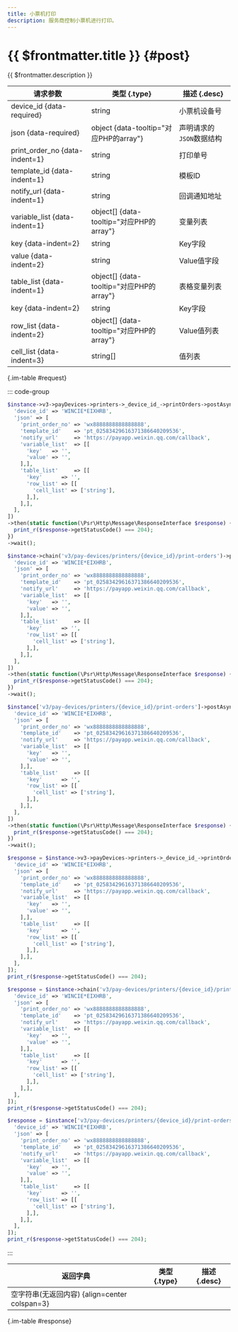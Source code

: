 ```yaml
---
title: 小票机打印
description: 服务商控制小票机进行打印。
---
```


# {{ $frontmatter.title }} {#post}

{{ $frontmatter.description }}

| 请求参数 | 类型 {.type} | 描述 {.desc}
| --- | --- | ---
| device_id {data-required} | string | 小票机设备号
| json {data-required} | object {data-tooltip="对应PHP的array"} | 声明请求的`JSON`数据结构
| print_order_no {data-indent=1} | string | 打印单号
| template_id {data-indent=1} | string | 模板ID
| notify_url {data-indent=1} | string | 回调通知地址
| variable_list {data-indent=1} | object[] {data-tooltip="对应PHP的array"} | 变量列表
| key {data-indent=2} | string | Key字段
| value {data-indent=2} | string | Value值字段
| table_list {data-indent=1} | object[] {data-tooltip="对应PHP的array"} | 表格变量列表
| key {data-indent=2} | string | Key字段
| row_list {data-indent=2} | object[] {data-tooltip="对应PHP的array"} | Value值列表
| cell_list {data-indent=3} | string[] | 值列表

{.im-table #request}

::: code-group

```php [异步纯链式]
$instance->v3->payDevices->printers->_device_id_->printOrders->postAsync([
  'device_id' => 'WINCIE*EIXHRB',
  'json' => [
    'print_order_no' => 'wx8888888888888888',
    'template_id'    => 'pt_02583429616371386640209536',
    'notify_url'     => 'https://payapp.weixin.qq.com/callback',
    'variable_list'  => [[
      'key'   => '',
      'value' => '',
    ],],
    'table_list'     => [[
      'key'      => '',
      'row_list' => [[
        'cell_list' => ['string'],
      ],],
    ],],
  ],
])
->then(static function(\Psr\Http\Message\ResponseInterface $response) {
  print_r($response->getStatusCode() === 204);
})
->wait();
```

```php [异步声明式]
$instance->chain('v3/pay-devices/printers/{device_id}/print-orders')->postAsync([
  'device_id' => 'WINCIE*EIXHRB',
  'json' => [
    'print_order_no' => 'wx8888888888888888',
    'template_id'    => 'pt_02583429616371386640209536',
    'notify_url'     => 'https://payapp.weixin.qq.com/callback',
    'variable_list'  => [[
      'key'   => '',
      'value' => '',
    ],],
    'table_list'     => [[
      'key'      => '',
      'row_list' => [[
        'cell_list' => ['string'],
      ],],
    ],],
  ],
])
->then(static function(\Psr\Http\Message\ResponseInterface $response) {
  print_r($response->getStatusCode() === 204);
})
->wait();
```

```php [异步属性式]
$instance['v3/pay-devices/printers/{device_id}/print-orders']->postAsync([
  'device_id' => 'WINCIE*EIXHRB',
  'json' => [
    'print_order_no' => 'wx8888888888888888',
    'template_id'    => 'pt_02583429616371386640209536',
    'notify_url'     => 'https://payapp.weixin.qq.com/callback',
    'variable_list'  => [[
      'key'   => '',
      'value' => '',
    ],],
    'table_list'     => [[
      'key'      => '',
      'row_list' => [[
        'cell_list' => ['string'],
      ],],
    ],],
  ],
])
->then(static function(\Psr\Http\Message\ResponseInterface $response) {
  print_r($response->getStatusCode() === 204);
})
->wait();
```

```php [同步纯链式]
$response = $instance->v3->payDevices->printers->_device_id_->printOrders->post([
  'device_id' => 'WINCIE*EIXHRB',
  'json' => [
    'print_order_no' => 'wx8888888888888888',
    'template_id'    => 'pt_02583429616371386640209536',
    'notify_url'     => 'https://payapp.weixin.qq.com/callback',
    'variable_list'  => [[
      'key'   => '',
      'value' => '',
    ],],
    'table_list'     => [[
      'key'      => '',
      'row_list' => [[
        'cell_list' => ['string'],
      ],],
    ],],
  ],
]);
print_r($response->getStatusCode() === 204);
```

```php [同步声明式]
$response = $instance->chain('v3/pay-devices/printers/{device_id}/print-orders')->post([
  'device_id' => 'WINCIE*EIXHRB',
  'json' => [
    'print_order_no' => 'wx8888888888888888',
    'template_id'    => 'pt_02583429616371386640209536',
    'notify_url'     => 'https://payapp.weixin.qq.com/callback',
    'variable_list'  => [[
      'key'   => '',
      'value' => '',
    ],],
    'table_list'     => [[
      'key'      => '',
      'row_list' => [[
        'cell_list' => ['string'],
      ],],
    ],],
  ],
]);
print_r($response->getStatusCode() === 204);
```

```php [同步属性式]
$response = $instance['v3/pay-devices/printers/{device_id}/print-orders']->post([
  'device_id' => 'WINCIE*EIXHRB',
  'json' => [
    'print_order_no' => 'wx8888888888888888',
    'template_id'    => 'pt_02583429616371386640209536',
    'notify_url'     => 'https://payapp.weixin.qq.com/callback',
    'variable_list'  => [[
      'key'   => '',
      'value' => '',
    ],],
    'table_list'     => [[
      'key'      => '',
      'row_list' => [[
        'cell_list' => ['string'],
      ],],
    ],],
  ],
]);
print_r($response->getStatusCode() === 204);
```

:::

| 返回字典 | 类型 {.type} | 描述 {.desc}
| --- | --- | ---
| 空字符串(无返回内容) {align=center colspan=3}

{.im-table #response}
